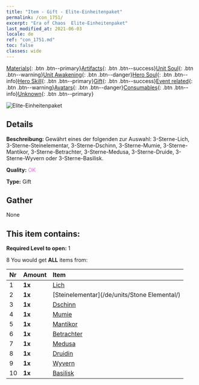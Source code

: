 ```yaml
---
title: "Item - Gift - Elite-Einheitenpaket"
permalink: /con_1751/
excerpt: "Era of Chaos  Elite-Einheitenpaket"
last_modified_at: 2021-06-03
locale: de
ref: "con_1751.md"
toc: false
classes: wide
---
```

 [Materials](/ItemsDE/){: .btn .btn--primary}[Artifacts](/ItemsDE/Artifacts/){: .btn .btn--success}[Unit Soul](/ItemsDE/UnitSoul/){: .btn .btn--warning}[Unit Awakening](/ItemsDE/UnitAwakening/){: .btn .btn--danger}[Hero Soul](/ItemsDE/HeroSoul/){: .btn .btn--info}[Hero Skill](/ItemsDE/HeroSkill/){: .btn .btn--primary}[Gift](/ItemsDE/Gift/){: .btn .btn--success}[Event related](/ItemsDE/Events/){: .btn .btn--warning}[Avatars](/ItemsDE/Avatars/){: .btn .btn--danger}[Consumables](/ItemsDE/Consumables/){: .btn .btn--info}[Unknown](/ItemsDE/Unknown/){: .btn .btn--primary}

 ![Elite-Einheitenpaket](/images/t/i_907054.png)

## Details
 **Beschreibung:** Gewährt eines der folgenden zur Auswahl: 3-Sterne-Lich, 3-Sterne-Steinelementar, 3-Sterne-Dschinn, 3-Sterne-Mumie, 3-Sterne-Mantikor, 3-Sterne-Betrachter, 3-Sterne-Medusa, 3-Sterne-Druide, 3-Sterne-Wyvern oder 3-Sterne-Basilisk.

 **Quality:** <span style="color: #DA70D6">OK</span>

 **Type:** Gift

## Gather

  None

## This item contains:

 **Required Level to open:** 1

 8 You would get **ALL** items  from:

  | Nr | Amount |     Item    |
  |:---|:-------|:------------|
  | 1 |  **1x** | [Lich](/de/units/Lich/) |  | 
  | 2 |  **1x** | [Steinelementar](/de/units/Stone Elemental/) |  | 
  | 3 |  **1x** | [Dschinn](/de/units/Genie/) |  | 
  | 4 |  **1x** | [Mumie](/de/units/Mummy/) |  | 
  | 5 |  **1x** | [Mantikor](/de/units/Manticore/) |  | 
  | 6 |  **1x** | [Betrachter](/de/units/Beholder/) |  | 
  | 7 |  **1x** | [Medusa](/de/units/Medusa/) |  | 
  | 8 |  **1x** | [Druidin](/de/units/Druid/) |  | 
  | 9 |  **1x** | [Wyvern](/de/units/Wyvern/) |  | 
  | 10 |  **1x** | [Basilisk](/de/units/Basilisk/) |  | 
